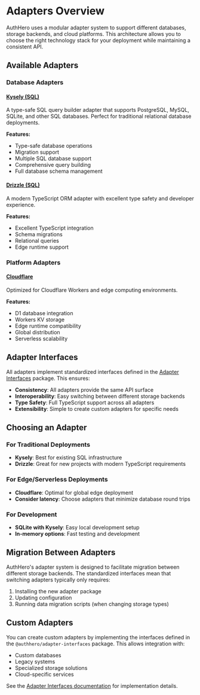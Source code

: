 # Adapters Overview

AuthHero uses a modular adapter system to support different databases, storage backends, and cloud platforms. This architecture allows you to choose the right technology stack for your deployment while maintaining a consistent API.

## Available Adapters

### Database Adapters

#### [Kysely (SQL)](/adapters/kysely/)

A type-safe SQL query builder adapter that supports PostgreSQL, MySQL, SQLite, and other SQL databases. Perfect for traditional relational database deployments.

**Features:**

- Type-safe database operations
- Migration support
- Multiple SQL database support
- Comprehensive query building
- Full database schema management

#### [Drizzle (SQL)](/adapters/drizzle/)

A modern TypeScript ORM adapter with excellent type safety and developer experience.

**Features:**

- Excellent TypeScript integration
- Schema migrations
- Relational queries
- Edge runtime support

### Platform Adapters

#### [Cloudflare](/adapters/cloudflare/)

Optimized for Cloudflare Workers and edge computing environments.

**Features:**

- D1 database integration
- Workers KV storage
- Edge runtime compatibility
- Global distribution
- Serverless scalability

## Adapter Interfaces

All adapters implement standardized interfaces defined in the [Adapter Interfaces](/adapters/interfaces/) package. This ensures:

- **Consistency**: All adapters provide the same API surface
- **Interoperability**: Easy switching between different storage backends
- **Type Safety**: Full TypeScript support across all adapters
- **Extensibility**: Simple to create custom adapters for specific needs

## Choosing an Adapter

### For Traditional Deployments

- **Kysely**: Best for existing SQL infrastructure
- **Drizzle**: Great for new projects with modern TypeScript requirements

### For Edge/Serverless Deployments

- **Cloudflare**: Optimal for global edge deployment
- **Consider latency**: Choose adapters that minimize database round trips

### For Development

- **SQLite with Kysely**: Easy local development setup
- **In-memory options**: Fast testing and development

## Migration Between Adapters

AuthHero's adapter system is designed to facilitate migration between different storage backends. The standardized interfaces mean that switching adapters typically only requires:

1. Installing the new adapter package
2. Updating configuration
3. Running data migration scripts (when changing storage types)

## Custom Adapters

You can create custom adapters by implementing the interfaces defined in the `@authhero/adapter-interfaces` package. This allows integration with:

- Custom databases
- Legacy systems
- Specialized storage solutions
- Cloud-specific services

See the [Adapter Interfaces documentation](/adapters/interfaces/) for implementation details.
